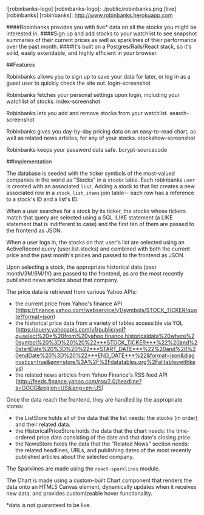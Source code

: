 ![robinbanks-logo]
[robinbanks-logo]: ./public/robinbanks.png
[live][robinbanks]
[robinbanks]: http://www.robinbanks.herokuapp.com

####Robinbanks provides you with live* data on all the stocks you might be interested in. 
####Sign up and add stocks to your watchlist to see snapshot summaries of their current prices as well as sparklines of their performance over the past month. 
####It's built on a Postgres/Rails/React stack, so it's solid, easily extendable, and highly efficient in your browser.

##Features

Robinbanks allows you to sign up to save your data for later, or log in as a guest user to quickly check the site out.
login-screenshot

Robinbanks fetches your personal settings upon login, including your watchlist of stocks.
index-screenshot

Robinbanks lets you add and remove stocks from your watchlist.
search-screenshot

Robinbanks gives you day-by-day pricing data on an easy-to-read chart, as well as related news articles, for any of your stocks.
stockshow-screenshot

Robinbanks keeps your password data safe.
bcrypt-sourcecode

##Implementation

The database is seeded with the ticker symbols of the most-valued companies in the world as "Stocks" in a `stocks` table.
Each robinbanks `user` is created with an associated `list`. Adding a stock to that list creates a new associated row in a `stock_list_items` join table-- each row has a reference to a stock's ID and a list's ID.

When a user searches for a stock by its ticker, the stocks whose tickers match that query are selected using a SQL ILIKE statement (a LIKE statement that is indifferent to case) and the first ten of them are passed to the frontend as JSON.

When a user logs in, the stocks on that user's list are selected using an ActiveRecord query (user.list.stocks) and combined with both the current price and the past month's prices and passed to the frontend as JSON.

Upon selecting a stock, the appropriate historical data (past month/3M/6M/1Y) are passed to the frontend, as are the most recently published news articles about that company.

The price data is retrieved from various Yahoo APIs:
- the current price from Yahoo's finance API (https://finance.yahoo.com/webservice/v1/symbols/STOCK_TICKER/quote?format=json)
- the historical price data from a variety of tables accessible via YQL (https://query.yahooapis.com/v1/public/yql?q=select%20*%20from%20yahoo.finance.historicaldata%20where%20symbol%20%3D%20%20%22***STOCK_TICKER***%22%20and%20startDate%20%3D%20%22***START_DATE***%22%20and%20%20endDate%20%3D%20%22***END_DATE***%22&format=json&diagnostics=true&env=store%3A%2F%2Fdatatables.org%2Falltableswithkeys)
- the related news articles from Yahoo Finance's RSS feed API (http://feeds.finance.yahoo.com/rss/2.0/headline?s=GOOG&region=US&lang=en-US) 

Once the data reach the frontend, they are handled by the appropriate stores:
- the ListStore holds all of the data that the list needs: the stocks (in order) and their related data.
- the HistoricalPriceStore holds the data that the chart needs: the time-ordered price data consisting of the date and that date's closing price.
- the NewsStore holds the data that the "Related News" section needs: the related headlines, URLs, and publishing dates of the most recently published articles about the selected company.

The Sparklines are made using the `react-sparklines` module.

The Chart is made using a custom-built Chart component that renders the data onto an HTML5 Canvas element, dynamically updates when it receives new data, and provides customizeable hover functionality.

*data is not guaranteed to be live.
